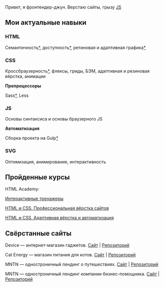 Привет, я фронтендер-джун. Верстаю сайты, грызу [JS](https://learn.javascript.ru/)

## Мои актуальные навыки

### HTML

Семантичность[*](https://github.com/qostua##/ "Отличаю section от article, а также кнопку от ссылки"), доступность[*](https://github.com/qostua##/ "Следаю заветам Вадима Макеева: использую aria-label и не только"), ретиновая и адаптивная графика[*](https://github.com/qostua##/ "А также WebP с дегродацией")

### CSS

Кроссбраузерность[*](https://github.com/qostua##/ "Да-да, я умею подключать normalize или reset"), флексы, гриды, БЭМ, адаптивная и резиновая вёрстка, анимации

**Препроцессоры**

Sass[*](https://github.com/qostua##/ "Использую его, хотя душа лежит к Less"), Less

### JS

Основы синтаксиса и основы браузерного JS

**Автоматизация**

Сборка проекта на Gulp[*](https://github.com/qostua##/ "Могу написать gulpfile с нуля")

### **SVG**

Оптимизация, анимирование, интерактивность

## Пройденные курсы

HTML Academy: 

[Интерактивные тренажеры](https://htmlacademy.ru/courses)

[HTML и CSS. Профессиональная вёрстка сайтов](https://github.com/qostua/device)

[HTML и CSS. Адаптивная вёрстка и автоматизация](https://github.com/qostua/cat-energy)

## Свёрстанные сайты

Device — интернет-магазин гаджетов. [Сайт](https://qostua.github.io/device/) | [Репозиторий](https://github.com/qostua/device)

Сat Energy — магазин питания для котов. [Сайт](https://qostua.github.io/cat-energy/source/) | [Репозиторий](https://github.com/qostua/cat-energy)

MNTN — одностроничный лендинг о путешествиях. [Сайт](https://qostua.github.io/mntn/app/) | [Репозиторий](https://github.com/qostua/mntn)

MNTN — одностроничный лендинг компании бизнес-помощника. [Сайт](https://qostua.github.io/amid/app/) | [Репозиторий](https://github.com/qostua/amid)

